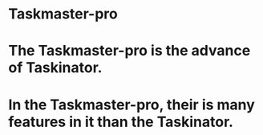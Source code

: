 # Taskmaster-pro
# The Taskmaster-pro is the advance of Taskinator.
# In the Taskmaster-pro, their is many features in it than the Taskinator.